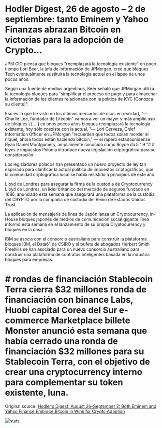 # Hodler Digest, 26 de agosto – 2 de septiembre: tanto Eminem y Yahoo Finanzas abrazan Bitcoin en victorias para la adopción de Crypto...

JPM CIO piensa que bloques "reemplazará la tecnología existente" en poco tiempo Lori Beer, la jefa de información de JPMorgan, cree que bloques Tech eventualmente sustituirá la tecnología actual en el lapso de unos pocos años.

Según una fuente de medios argentinos, Beer señaló que JPMorgan utiliza la tecnología bloques para "simplificar el proceso de pago y para almacenar la información de los clientes relacionada con la política de KYC (Conozca su cliente)".

Eso es lo que he visto en los últimos mercados de osos en realidad, "— Charlie Lee, fundador de Litecoin" vamos a ver un mayor y más amplio uso de bloques \ [... \] en unos pocos años bloques reemplazará la tecnología existente, hoy sólo coexiste con la actual, "— Lori Cerveza, Chief Information Officer en JPMorgan "recuerden que todos solían morder el níquel, ahora todos están haciendo bitcoin," — el rapero estadounidense Ryan Daniel Montgomery, ampliamente conocido como Royce da 5 ' 9 "# # leyes e impuestos Polonia introduce nueva legislación criptográfica para su consideración

Los legisladores polacos han presentado un nuevo proyecto de ley tan esperado para clarificar la actual política de impuestos criptográficos, que la comunidad criptográfica local se había resistido a principios de este año.

Lloyd de Londres para asegurar la firma de la custodia de Cryptocurrency Lloyd de Londres, un líder británico del mercado de seguros fundado en 1686, anunciado esta semana que asegurará una plataforma de la custodia del CRYPTO por la compañía de custodia del Reino de Estados Unidos Trust.

La aplicación de mensajería de línea de Japón lanza un Cryptocurrency, in-House bloques japonés de medios de comunicación social gigante línea informó esta semana en el lanzamiento de su propia Cryptocurrency y bloques en la casa.

IBM se asocia con el consorcio australiano para construir la plataforma bloques IBM, el Data61 de CSIRO y el bufete de abogados Herbert Smith Freehills se han asociado para un nuevo consorcio australiano para construir una plataforma de contratos inteligentes basada en la industria bloques para empresas.

# # rondas de financiación Stablecoin Terra cierra $32 millones ronda de financiación con binance Labs, Huobi capital Corea del Sur e-commerce Marketplace billete Monster anunció esta semana que había cerrado una ronda de financiación $32 millones para su Stablecoin Terra, con el objetivo de crear una cryptocurrency interno para complementar su token existente, luna.

Original source: [Hodler’s Digest, August 26–September 2: Both Eminem and Yahoo Finance Embrace Bitcoin in Wins for Crypto Adoption](https://cointelegraph.com/news/hodlers-digest-august-26september-2-both-eminem-and-yahoo-finance-embrace-bitcoin-in-wins-for-crypto-adoption)

![stats](https://c.statcounter.com/11760860/0/a89fa40b/1/ "stats")